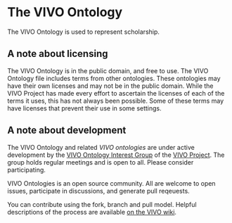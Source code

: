 # The VIVO Ontology

The VIVO Ontology is used to represent scholarship.

## A note about licensing

The VIVO Ontology is in the public domain, and free to use. The VIVO Ontology file includes terms from other ontologies. These ontologies
may have their own licenses and may not be in the public domain. While the VIVO Project has made every effort to ascertain the
licenses of each of the terms it uses, this has not always been possible. Some of these terms may have licenses that prevent
their use in some settings.

## A note about development

The VIVO Ontology and related *VIVO ontologies* are under active development by the [VIVO Ontology Interest Group](https://wiki.lyrasis.org/display/VIVO/Ontology+Interest+Group) of the [VIVO Project](https://vivoweb.org).
The group holds regular meetings and is open to all. Please consider participating.

VIVO Ontologies is an open source community. All are welcome to open issues, participate in discussions, and generate pull reqeuests.

You can contribute using the fork, branch and pull model. Helpful descriptions of the process are available [on the VIVO wiki](https://wiki.lyrasis.org/display/VIVO/Contributing+code+with+a+fork%2C+branches%2C+and+pull+requests).
